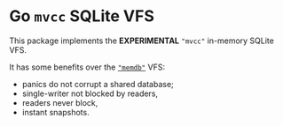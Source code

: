 # Go `mvcc` SQLite VFS

This package implements the **EXPERIMENTAL** `"mvcc"` in-memory SQLite VFS.

It has some benefits over the [`"memdb"`](../memdb/README.md) VFS:
- panics do not corrupt a shared database;
- single-writer not blocked by readers,
- readers never block,
- instant snapshots.